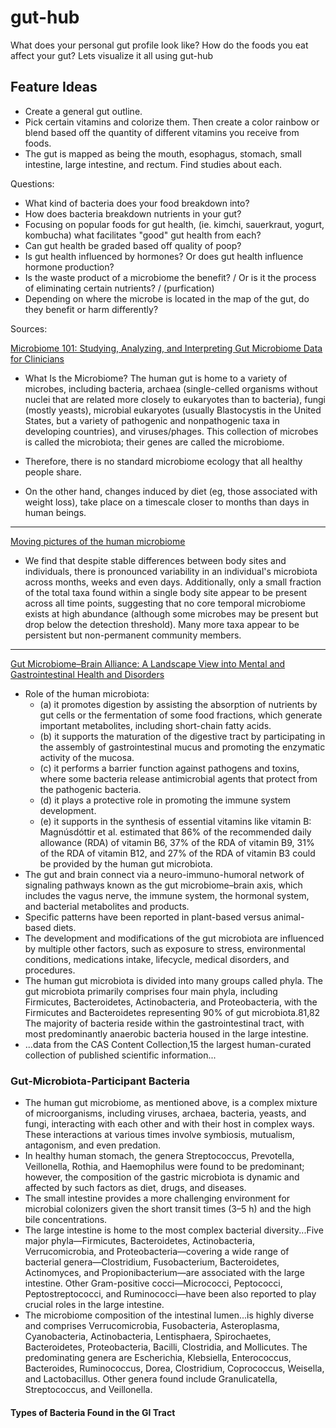 # gut-hub
What does your personal gut profile look like? How do the foods you eat affect your gut? Lets visualize it all using gut-hub

## Feature Ideas
- Create a general gut outline. 
- Pick certain vitamins and colorize them. Then create a color rainbow or blend based off the quantity of different vitamins you receive from foods.
- The gut is mapped as being the mouth, esophagus, stomach, small intestine, large intestine, and rectum. Find studies about each. 

Questions: 

* What kind of bacteria does your food breakdown into?
* How does bacteria breakdown nutrients in your gut?
* Focusing on popular foods for gut health, (ie. kimchi, sauerkraut, yogurt, kombucha) what facilitates "good" gut health from each?
* Can gut health be graded based off quality of poop?
* Is gut health influenced by hormones? Or does gut health influence hormone production?
* Is the waste product of a microbiome the benefit? / Or is it the process of eliminating certain nutrients? / (purfication)
* Depending on where the microbe is located in the map of the gut, do they benefit or harm differently?

Sources: 

[Microbiome 101: Studying, Analyzing, and Interpreting Gut Microbiome Data for Clinicians](https://www.ncbi.nlm.nih.gov/pmc/articles/PMC6391518/)

* What Is the Microbiome?
The human gut is home to a variety of microbes, including bacteria, archaea (single-celled organisms without nuclei that are related more closely to eukaryotes than to bacteria), fungi (mostly yeasts), microbial eukaryotes (usually Blastocystis in the United States, but a variety of pathogenic and nonpathogenic taxa in developing countries), and viruses/phages. This collection of microbes is called the microbiota; their genes are called the microbiome.

* Therefore, there is no standard microbiome ecology that all healthy people share. 

* On the other hand, changes induced by diet (eg, those associated with weight loss), take place on a timescale closer to months than days in human beings.

---

[Moving pictures of the human microbiome](https://www.ncbi.nlm.nih.gov/pmc/articles/PMC3271711/)

* We find that despite stable differences between body sites and individuals, there is pronounced variability in an individual's microbiota across months, weeks and even days. Additionally, only a small fraction of the total taxa found within a single body site appear to be present across all time points, suggesting that no core temporal microbiome exists at high abundance (although some microbes may be present but drop below the detection threshold). Many more taxa appear to be persistent but non-permanent community members.

---

[Gut Microbiome–Brain Alliance: A Landscape View into Mental and Gastrointestinal Health and Disorders](https://www.ncbi.nlm.nih.gov/pmc/articles/PMC10197139/#ref28)

* Role of the human microbiota:
  - (a) it promotes digestion by assisting the absorption of nutrients by gut cells or the fermentation of some food fractions, which generate important metabolites, including short-chain fatty acids.
  - (b) it supports the maturation of the digestive tract by participating in the assembly of gastrointestinal mucus and promoting the enzymatic activity of the mucosa.
  - (c) it performs a barrier function against pathogens and toxins, where some bacteria release antimicrobial agents that protect from the pathogenic bacteria.
  - (d) it plays a protective role in promoting the immune system development.
  - (e) it supports in the synthesis of essential vitamins like vitamin B: Magnúsdóttir et al. estimated that 86% of the recommended daily allowance (RDA) of vitamin B6, 37% of the RDA of vitamin B9, 31% of the RDA of vitamin B12, and 27% of the RDA of vitamin B3 could be provided by the human gut microbiota.
*  The gut and brain connect via a neuro-immuno-humoral network of signaling pathways known as the gut microbiome–brain axis, which includes the vagus nerve, the immune system, the hormonal system, and bacterial metabolites and products.
* Specific patterns have been reported in plant-based versus animal-based diets.
* The development and modifications of the gut microbiota are influenced by multiple other factors, such as exposure to stress, environmental conditions, medications intake, lifecycle, medical disorders, and procedures.
* The human gut microbiota is divided into many groups called phyla. The gut microbiota primarily comprises four main phyla, including Firmicutes, Bacteroidetes, Actinobacteria, and Proteobacteria, with the Firmicutes and Bacteroidetes representing 90% of gut microbiota.81,82 The majority of bacteria reside within the gastrointestinal tract, with most predominantly anaerobic bacteria housed in the large intestine.
* ...data from the CAS Content Collection,15 the largest human-curated collection of published scientific information...
### Gut-Microbiota-Participant Bacteria
* The human gut microbiome, as mentioned above, is a complex mixture of microorganisms, including viruses, archaea, bacteria, yeasts, and fungi, interacting with each other and with their host in complex ways. These interactions at various times involve symbiosis, mutualism, antagonism, and even predation.
* In healthy human stomach, the genera Streptococcus, Prevotella, Veillonella, Rothia, and Haemophilus were found to be predominant; however, the composition of the gastric microbiota is dynamic and affected by such factors as diet, drugs, and diseases.
* The small intestine provides a more challenging environment for microbial colonizers given the short transit times (3–5 h) and the high bile concentrations.
* The large intestine is home to the most complex bacterial diversity...Five major phyla—Firmicutes, Bacteroidetes, Actinobacteria, Verrucomicrobia, and Proteobacteria—covering a wide range of bacterial genera—Clostridium, Fusobacterium, Bacteroidetes, Actinomyces, and Propionibacterium—are associated with the large intestine. Other Gram-positive cocci—Micrococci, Peptococci, Peptostreptococci, and Ruminococci—have been also reported to play crucial roles in the large intestine.
* The microbiome composition of the intestinal lumen...is highly diverse and comprises Verrucomicrobia, Fusobacteria, Asteroplasma, Cyanobacteria, Actinobacteria, Lentisphaera, Spirochaetes, Bacteroidetes, Proteobacteria, Bacilli, Clostridia, and Mollicutes. The predominating genera are Escherichia, Klebsiella, Enterococcus, Bacteroides, Ruminococcus, Dorea, Clostridium, Coprococcus, Weisella, and Lactobacillus. Other genera found include Granulicatella, Streptococcus, and Veillonella.
#### Types of Bacteria Found in the GI Tract
